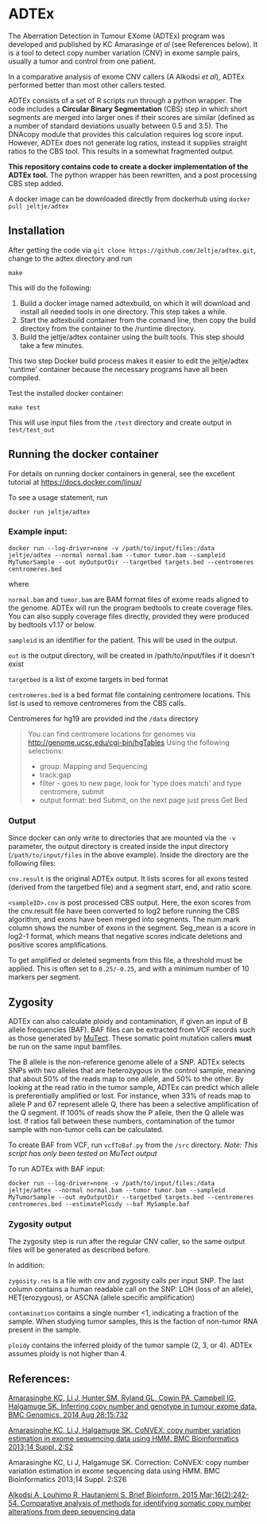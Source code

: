 # ADTEx 

The Aberration Detection in Tumour EXome (ADTEx) program was developed and published by
KC Amarasinge *et al* (see References below). It is a tool to detect copy number variation (CNV) 
in exome sample pairs, usually a tumor and control from one patient.

In a comparative analysis of exome CNV callers (A Alkodsi *et al*), ADTEx performed better than most other 
callers tested.

ADTEx consists of a set of R scripts run through a python wrapper. The code includes a **Circular 
Binary Segmentation** (CBS) step in which short segments are merged into larger ones if their scores 
are similar (defined as a number of standard deviations usually between 0.5 and 3.5). 
The DNAcopy module that provides this calculation requires log score input. However, ADTEx
does not generate log ratios, instead it supplies straight ratios to the CBS tool. 
This results in a somewhat fragmented output.

**This repository contains code to create a docker implementation of the ADTEx tool.**
The python wrapper has been rewritten, and a post processing CBS step added. 

A docker image can be downloaded directly from dockerhub using
`docker pull jeltje/adtex`

## Installation

After getting the code via `git clone https://github.com/Jeltje/adtex.git`, 
change to the adtex directory and run

``make``

This will do the following:
  1. Build a docker image named adtexbuild, on which it will download and install all needed tools in one directory.
	This step takes a while.
  2. Start the adtexbuild container from the comand line, then copy the build directory from the container to the 
	/runtime directory.
  3. Build the jeltje/adtex container using the built tools.
	This step should take a few minutes.

This two step Docker build process makes it easier to edit the jeltje/adtex 'runtime' container because the necessary
programs have all been compiled.

Test the installed docker container:

``make test``

This will use input files from the `/test` directory and create output in `test/test_out`


## Running the docker container

For details on running docker containers in general, see the excellent tutorial at https://docs.docker.com/linux/

To see a usage statement, run

``
docker run jeltje/adtex
``

### Example input:

``
docker run --log-driver=none -v /path/to/input/files:/data jeltje/adtex --normal normal.bam --tumor tumor.bam --sampleid MyTumorSample --out myOutputDir --targetbed targets.bed --centromeres centromeres.bed
``

where

`normal.bam` and `tumor.bam`	are BAM format files of exome reads aligned to the genome. ADTEx will run the program bedtools to create coverage files. You can also supply coverage files directly, provided they were produced by bedtools v1.17 or below.

`sampleid` is an identifier for the patient. This will be used in the output.

`out` is the output directory, will be created in /path/to/input/files if it doesn't exist

`targetbed` is a list of exome targets in bed format

`centromeres.bed` is a bed format file containing centromere locations. This list is used to remove centromeres from the CBS calls. 

Centromeres for hg19 are provided ind the `/data` directory

>	You can find centromere locations for genomes via
>	http://genome.ucsc.edu/cgi-bin/hgTables
>	Using the following selections:
>	- group: Mapping and Sequencing
>	- track:gap
>	-	filter - goes to new page, look for 'type does match' and type centromere, submit
>	-	output format: bed
>	Submit, on the next page just press Get Bed

### Output

Since docker can only write to directories that are mounted via the `-v` parameter, the output directory is created inside
the input directory (`/path/to/input/files` in the above example). Inside the directory are the following files:

`cnv.result`	is the original ADTEx output. It lists scores for all exons tested (derived from the targetbed file) 
		and a segment start, end, and ratio score. 

`<sampleID>.cnv` is post processed CBS output. Here, the exon scores from the cnv.result file have been converted to log2 before
		running the CBS algorithm, and exons have been merged into segments. The num.mark column shows the number of 
		exons in the segment. Seg_mean is a score in log2-1 format, which means that negative scores indicate deletions
		and positive scores amplifications.
 
To get amplified or deleted segments from this file, a threshold must be applied. This is often set to `0.25/-0.25`, 
and with a minimum number of 10 markers per segment.

## Zygosity

ADTEx can also calculate ploidy and contamination, if given an input of B allele frequencies (BAF). BAF files can be extracted
from VCF records such as those generated by [MuTect](https://www.broadinstitute.org/gatk/download/auth?package=MuTect). 
These somatic point mutation callers **must** be run on the same input bamfiles.

The B allele is the non-reference genome allele of a SNP. ADTEx selects SNPs with two alleles that are heterozygous in the control
sample, meaning that about 50% of the reads map to one allele, and 50% to the other. By looking at the read ratio in the tumor
sample, ADTEx can predict which allele is preferentially amplified or lost. For instance, when 33% of reads map to allele P
and 67 represent allele Q, there has been a selective amplification of the Q segment. If 100% of reads show the P allele, then
the Q allele was lost. If ratios fall between these numbers, contamination of the tumor sample with non-tumor cells can be
calculated.

To create BAF from VCF, run `vcfToBaf.py` from the `/src` directory. *Note: This script has only been tested on MuTect output*

To run ADTEx with BAF input:

``
docker run --log-driver=none -v /path/to/input/files:/data jeltje/adtex --normal normal.bam --tumor tumor.bam --sampleid MyTumorSample --out myOutputDir --targetbed targets.bed --centromeres centromeres.bed --estimatePloidy --baf MySample.baf
``

### Zygosity output

The zygosity step is run after the regular CNV caller, so the same output files will be generated as described before.

In addition:

`zygosity.res` is a file with cnv and zygosity calls per input SNP. The last column contains a human readable call on the SNP: LOH (loss of an allele), HET(erozygous), or ASCNA (allele specific amplification)

`contamination` contains a single number <1, indicating a fraction of the sample. When studying tumor samples, this is the faction of non-tumor RNA present in the sample.

`ploidy` contains the inferred ploidy of the tumor sample (2, 3, or 4). ADTEx assumes ploidy is not higher than 4.


## References:
[Amarasinghe KC, Li J, Hunter SM, Ryland GL, Cowin PA, Campbell IG, Halgamuge SK. Inferring copy number and genotype in tumour exome data. BMC Genomics. 2014 Aug 28;15:732](http://www.ncbi.nlm.nih.gov/pubmed/25167919)

[Amarasinghe KC, Li J, Halgamuge SK. CoNVEX: copy number variation estimation in exome sequencing data using HMM. BMC Bioinformatics 2013;14 Suppl. 2:S2](http://www.ncbi.nlm.nih.gov/pubmed/23368785)

Amarasinghe KC, Li J, Halgamuge SK. Correction: CoNVEX: copy number variation estimation in exome sequencing data using HMM. BMC Bioinformatics 2013;14 Suppl. 2:S26

[Alkodsi A, Louhimo R, Hautaniemi S. Brief Bioinform. 2015 Mar;16(2):242-54. Comparative analysis of methods for identifying somatic copy number alterations from deep sequencing data](http://www.ncbi.nlm.nih.gov/pubmed/24599115)
